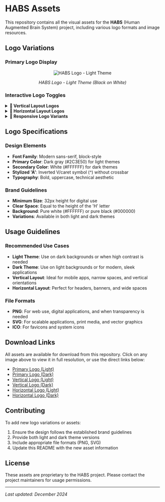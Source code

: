 # HABS Assets

This repository contains all the visual assets for the **HABS** (Human Augmented Brain System) project, including various logo formats and image resources.

## Logo Variations

### Primary Logo Display

<div align="center">

![HABS Logo - Light Theme](./logo-light.png)

*HABS Logo - Light Theme (Black on White)*

</div>

### Interactive Logo Toggles

<details>
<summary><strong>🎨 Vertical Layout Logos</strong></summary>

#### Light Theme (Black on White)
![HABS Logo Vertical Light](./logo-vertical-light.png)

#### Dark Theme (White on Black)
![HABS Logo Vertical Dark](./logo-vertical-dark.png)

</details>

<details>
<summary><strong>🔄 Horizontal Layout Logos</strong></summary>

#### Light Theme (Black on White)
![HABS Logo Horizontal Light](./logo-horizontal-light.png)

#### Dark Theme (White on Black)
![HABS Logo Horizontal Dark](./logo-horizontal-dark.png)

</details>

<details>
<summary><strong>📱 Responsive Logo Variants</strong></summary>

#### Square Format
![HABS Logo Square](./logo-square.png)

#### Icon Format
![HABS Logo Icon](./logo-icon.png)

</details>

## Logo Specifications

### Design Elements
- **Font Family**: Modern sans-serif, block-style
- **Primary Color**: Dark gray (#2C3E50) for light themes
- **Secondary Color**: White (#FFFFFF) for dark themes
- **Stylized 'A'**: Inverted V/caret symbol (^) without crossbar
- **Typography**: Bold, uppercase, technical aesthetic

### Brand Guidelines
- **Minimum Size**: 32px height for digital use
- **Clear Space**: Equal to the height of the 'H' letter
- **Background**: Pure white (#FFFFFF) or pure black (#000000)
- **Variations**: Available in both light and dark themes

## Usage Guidelines

### Recommended Use Cases
- **Light Theme**: Use on dark backgrounds or when high contrast is needed
- **Dark Theme**: Use on light backgrounds or for modern, sleek applications
- **Vertical Layout**: Ideal for mobile apps, narrow spaces, and vertical orientations
- **Horizontal Layout**: Perfect for headers, banners, and wide spaces

### File Formats
- **PNG**: For web use, digital applications, and when transparency is needed
- **SVG**: For scalable applications, print media, and vector graphics
- **ICO**: For favicons and system icons

## Download Links

All assets are available for download from this repository. Click on any image above to view it in full resolution, or use the direct links below:

- [Primary Logo (Light)](./logo-light.png)
- [Primary Logo (Dark)](./logo-dark.png)
- [Vertical Logo (Light)](./logo-vertical-light.png)
- [Vertical Logo (Dark)](./logo-vertical-dark.png)
- [Horizontal Logo (Light)](./logo-horizontal-light.png)
- [Horizontal Logo (Dark)](./logo-horizontal-dark.png)

## Contributing

To add new logo variations or assets:
1. Ensure the design follows the established brand guidelines
2. Provide both light and dark theme versions
3. Include appropriate file formats (PNG, SVG)
4. Update this README with the new asset information

## License

These assets are proprietary to the HABS project. Please contact the project maintainers for usage permissions.

---

*Last updated: December 2024*
